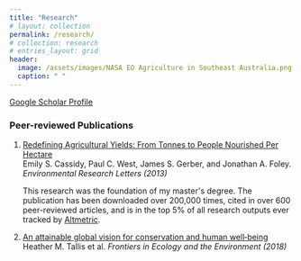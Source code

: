 ```yaml
---
title: "Research"
# layout: collection
permalink: /research/
# collection: research
# entries_layout: grid
header:
  image: /assets/images/NASA EO Agriculture in Southeast Australia.png
  caption: " "
---
```


[Google Scholar Profile](https://scholar.google.com/citations?hl=en&user=VkTSKqYAAAAJ)

### Peer-reviewed Publications
1.  [Redefining Agricultural Yields: From Tonnes to People Nourished Per Hectare](https://doi.org/10.1088/1748-9326/8/3/034015)  
    Emily S. Cassidy, Paul C. West, James S. Gerber, and Jonathan A. Foley. 
    *Environmental Research Letters (2013)*  
    
    This research was the foundation of my master's degree. The publication has been downloaded over 200,000 times, cited in over 600 peer-reviewed articles, and is in the top 5% of all research outputs ever tracked by [Altmetric](https://iop.altmetric.com/details/1662889#score).
    
2. [An attainable global vision for conservation and human well‐being](https://doi.org/10.1002/fee.1965)
    Heather M. Tallis et al. *Frontiers in Ecology and the Environment (2018)*


